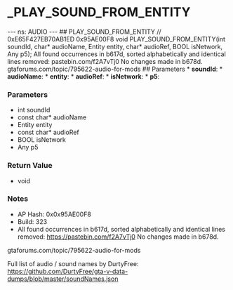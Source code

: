 # _PLAY_SOUND_FROM_ENTITY

--- ns: AUDIO --- ## PLAY_SOUND_FROM_ENTITY  // 0xE65F427EB70AB1ED 0x95AE00F8 void PLAY_SOUND_FROM_ENTITY(int soundId, char* audioName, Entity entity, char* audioRef, BOOL isNetwork, Any p5);  All found occurrences in b617d, sorted alphabetically and identical lines removed: pastebin.com/f2A7vTj0 No changes made in b678d. gtaforums.com/topic/795622-audio-for-mods  ## Parameters * **soundId**: * **audioName**: * **entity**: * **audioRef**: * **isNetwork**: * **p5**:

### Parameters
* int soundId
* const char* audioName
* Entity entity
* const char* audioRef
* BOOL isNetwork
* Any p5

### Return Value
* void

### Notes
* AP Hash: 0x0x95AE00F8
* Build: 323
* All found occurrences in b617d, sorted alphabetically and identical lines removed: https://pastebin.com/f2A7vTj0 
No changes made in b678d.

gtaforums.com/topic/795622-audio-for-mods

Full list of audio / sound names by DurtyFree: https://github.com/DurtyFree/gta-v-data-dumps/blob/master/soundNames.json

